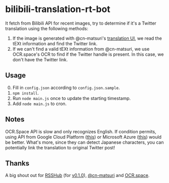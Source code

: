 # bilibili-translation-rt-bot

It fetch from Bilibili API for recent images, try to determine if it's a Twitter translation using the following methods:

1. If the image is generated with @cn-matsuri's [translation UI](https://github.com/cn-matsuri/matsuri_translation), we read the tEXt information and find the Twitter link.
2. If we can't find a valid tEXt information from @cn-matsuri, we use OCR.space's OCR to find if the Twitter handle is present. In this case, we don't have the Twitter link.

## Usage

0. Fill in `config.json` according to `config.json.sample`.
1. `npm install`.
1. Run `node main.js` once to update the starting timestamp.
1. Add `node main.js` to cron.

## Notes

OCR.Space API is slow and only recognizes English. If condition permits, using API from Google Cloud Platform ([this](https://cloud.google.com/vision/docs/ocr)) or Microsoft Azure ([this](https://docs.microsoft.com/en-us/azure/cognitive-services/computer-vision/concept-recognizing-text#ocr-optical-character-recognition-api)) would be better. What's more, since they can detect Japanese characters, you can potentially link the translation to original Twitter post!

## Thanks

A big shout out for [RSSHub](https://github.com/DIYgod/RSSHub) (for [v0.1.0](https://github.com/suisei-cn/bilibili-translation-rt-bot/tree/v0.1.0)), [@cn-matsuri](https://github.com/cn-matsuri) and [OCR.space](https://ocr.space/).
